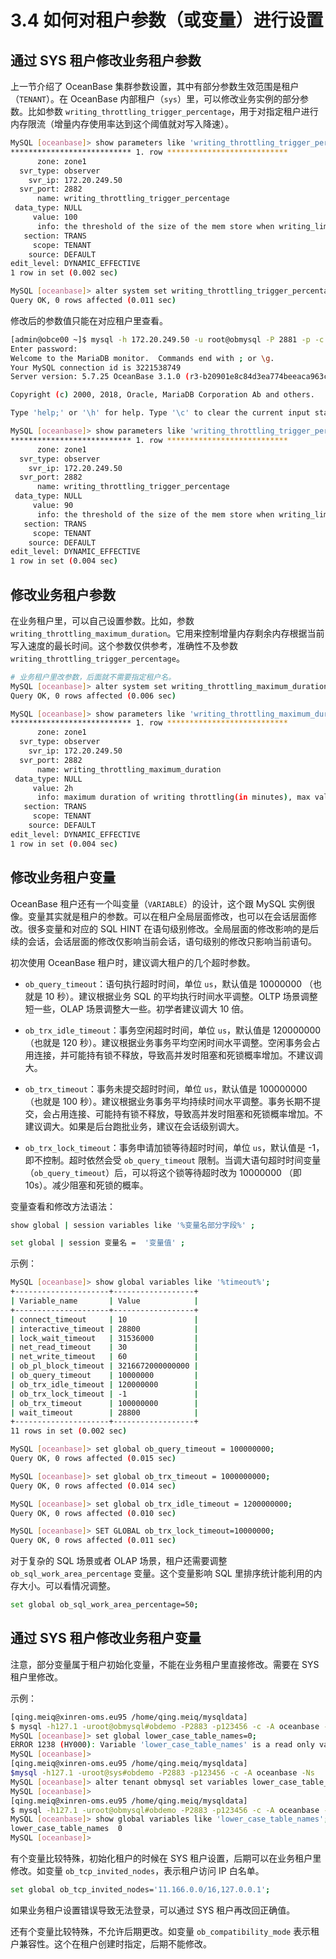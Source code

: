 # 3.4 如何对租户参数（或变量）进行设置

## 通过 SYS 租户修改业务租户参数

上一节介绍了 OceanBase 集群参数设置，其中有部分参数生效范围是租户（`TENANT`）。在 OceanBase 内部租户（`sys`）里，可以修改业务实例的部分参数。比如参数 `writing_throttling_trigger_percentage`，用于对指定租户进行内存限流（增量内存使用率达到这个阈值就对写入降速）。

```bash
MySQL [oceanbase]> show parameters like 'writing_throttling_trigger_percentage%'\G
*************************** 1. row ***************************
      zone: zone1
  svr_type: observer
    svr_ip: 172.20.249.50
  svr_port: 2882
      name: writing_throttling_trigger_percentage
 data_type: NULL
     value: 100
      info: the threshold of the size of the mem store when writing_limit will be triggered. Rang:(0, 100]. setting 100 means turn off writing limit
   section: TRANS
     scope: TENANT
    source: DEFAULT
edit_level: DYNAMIC_EFFECTIVE
1 row in set (0.002 sec)

MySQL [oceanbase]> alter system set writing_throttling_trigger_percentage = 90 tenant='obmysql';
Query OK, 0 rows affected (0.011 sec)
```

修改后的参数值只能在对应租户里查看。

```bash
[admin@obce00 ~]$ mysql -h 172.20.249.50 -u root@obmysql -P 2881 -p -c -A oceanbase
Enter password:
Welcome to the MariaDB monitor.  Commands end with ; or \g.
Your MySQL connection id is 3221538749
Server version: 5.7.25 OceanBase 3.1.0 (r3-b20901e8c84d3ea774beeaca963c67d7802e4b4e) (Built Aug 10 2021 08:10:38)

Copyright (c) 2000, 2018, Oracle, MariaDB Corporation Ab and others.

Type 'help;' or '\h' for help. Type '\c' to clear the current input statement.

MySQL [oceanbase]> show parameters like 'writing_throttling_trigger_percentage%'\G
*************************** 1. row ***************************
      zone: zone1
  svr_type: observer
    svr_ip: 172.20.249.50
  svr_port: 2882
      name: writing_throttling_trigger_percentage
 data_type: NULL
     value: 90
      info: the threshold of the size of the mem store when writing_limit will be triggered. Rang:(0, 100]. setting 100 means turn off writing limit
   section: TRANS
     scope: TENANT
    source: DEFAULT
edit_level: DYNAMIC_EFFECTIVE
1 row in set (0.004 sec)
```

## 修改业务租户参数

在业务租户里，可以自己设置参数。比如，参数 `writing_throttling_maximum_duration`。它用来控制增量内存剩余内存根据当前写入速度的最长时间。这个参数仅供参考，准确性不及参数 `writing_throttling_trigger_percentage`。

```bash
# 业务租户里改参数，后面就不需要指定租户名。
MySQL [oceanbase]> alter system set writing_throttling_maximum_duration = '2h';
Query OK, 0 rows affected (0.006 sec)

MySQL [oceanbase]> show parameters like 'writing_throttling_maximum_duration'\G
*************************** 1. row ***************************
      zone: zone1
  svr_type: observer
    svr_ip: 172.20.249.50
  svr_port: 2882
      name: writing_throttling_maximum_duration
 data_type: NULL
     value: 2h
      info: maximum duration of writing throttling(in minutes), max value is 3 days
   section: TRANS
     scope: TENANT
    source: DEFAULT
edit_level: DYNAMIC_EFFECTIVE
1 row in set (0.004 sec)
```

## 修改业务租户变量

OceanBase 租户还有一个叫变量（`VARIABLE`）的设计，这个跟 MySQL 实例很像。变量其实就是租户的参数。可以在租户全局层面修改，也可以在会话层面修改。很多变量和对应的 SQL HINT 在语句级别修改。全局层面的修改影响的是后续的会话，会话层面的修改仅影响当前会话，语句级别的修改只影响当前语句。

初次使用 OceanBase 租户时，建议调大租户的几个超时参数。

* `ob_query_timeout`：语句执行超时时间，单位 `us`，默认值是 10000000 （也就是 10 秒）。建议根据业务 SQL 的平均执行时间水平调整。OLTP 场景调整短一些，OLAP 场景调整大一些。初学者建议调大 10 倍。

* `ob_trx_idle_timeout`：事务空闲超时时间，单位 `us`，默认值是 120000000（也就是 120 秒）。建议根据业务事务平均空闲时间水平调整。空闲事务会占用连接，并可能持有锁不释放，导致高并发时阻塞和死锁概率增加。不建议调大。

* `ob_trx_timeout`：事务未提交超时时间，单位 `us`，默认值是 100000000 （也就是 100 秒）。建议根据业务事务平均持续时间水平调整。事务长期不提交，会占用连接、可能持有锁不释放，导致高并发时阻塞和死锁概率增加。不建议调大。如果是后台跑批业务，建议在会话级别调大。

* `ob_trx_lock_timeout`：事务申请加锁等待超时时间，单位 `us`，默认值是 -1，即不控制。超时依然会受 `ob_query_timeout` 限制。当调大语句超时时间变量（`ob_query_timeout`）后，可以将这个锁等待超时改为 10000000 （即 10s）。减少阻塞和死锁的概率。
  
变量查看和修改方法语法：

```bash
show global | session variables like '%变量名部分字段%' ;

set global | session 变量名 =  '变量值' ;
```

示例：

```bash
MySQL [oceanbase]> show global variables like '%timeout%';
+---------------------+------------------+
| Variable_name       | Value            |
+---------------------+------------------+
| connect_timeout     | 10               |
| interactive_timeout | 28800            |
| lock_wait_timeout   | 31536000         |
| net_read_timeout    | 30               |
| net_write_timeout   | 60               |
| ob_pl_block_timeout | 3216672000000000 |
| ob_query_timeout    | 10000000         |
| ob_trx_idle_timeout | 120000000        |
| ob_trx_lock_timeout | -1               |
| ob_trx_timeout      | 100000000        |
| wait_timeout        | 28800            |
+---------------------+------------------+
11 rows in set (0.002 sec)

MySQL [oceanbase]> set global ob_query_timeout = 100000000;
Query OK, 0 rows affected (0.015 sec)

MySQL [oceanbase]> set global ob_trx_timeout = 1000000000;
Query OK, 0 rows affected (0.014 sec)

MySQL [oceanbase]> set global ob_trx_idle_timeout = 1200000000;
Query OK, 0 rows affected (0.010 sec)

MySQL [oceanbase]> SET GLOBAL ob_trx_lock_timeout=10000000;
Query OK, 0 rows affected (0.011 sec)
```

对于复杂的 SQL 场景或者 OLAP 场景，租户还需要调整 `ob_sql_work_area_percentage` 变量。这个变量影响 SQL 里排序统计能利用的内存大小。可以看情况调整。

```bash
set global ob_sql_work_area_percentage=50;
```

## 通过 SYS 租户修改业务租户变量

注意，部分变量属于租户初始化变量，不能在业务租户里直接修改。需要在 SYS 租户里修改。

示例：

```bash
[qing.meiq@xinren-oms.eu95 /home/qing.meiq/mysqldata]
$ mysql -h127.1 -uroot@obmysql#obdemo -P2883 -p123456 -c -A oceanbase -Ns
MySQL [oceanbase]> set global lower_case_table_names=0;
ERROR 1238 (HY000): Variable 'lower_case_table_names' is a read only variable
MySQL [oceanbase]>
[qing.meiq@xinren-oms.eu95 /home/qing.meiq/mysqldata]
$mysql -h127.1 -uroot@sys#obdemo -P2883 -p123456 -c -A oceanbase -Ns
MySQL [oceanbase]> alter tenant obmysql set variables lower_case_table_names=0;
MySQL [oceanbase]>
[qing.meiq@xinren-oms.eu95 /home/qing.meiq/mysqldata]
$ mysql -h127.1 -uroot@obmysql#obdemo -P2883 -p123456 -c -A oceanbase -Ns
MySQL [oceanbase]> show global variables like 'lower_case_table_names';
lower_case_table_names  0
MySQL [oceanbase]>
```

有个变量比较特殊，初始化租户的时候在 SYS 租户设置，后期可以在业务租户里修改。如变量 `ob_tcp_invited_nodes`，表示租户访问 IP 白名单。

```bash
set global ob_tcp_invited_nodes='11.166.0.0/16,127.0.0.1';
```

如果业务租户设置错误导致无法登录，可以通过 SYS 租户再改回正确值。

还有个变量比较特殊，不允许后期更改。如变量 `ob_compatibility_mode` 表示租户兼容性。这个在租户创建时指定，后期不能修改。
